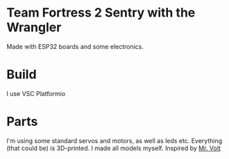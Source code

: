 # Team Fortress 2 Sentry with the Wrangler
Made with ESP32 boards and some electronics. 


# Build

I use VSC Platformio

# Parts

I'm using some standard servos and motors, as well as leds etc. 
Everything (that could be) is 3D-printed. I made all models myself.
Inspired by [Mr. Volt](https://www.youtube.com/@MrVolt)